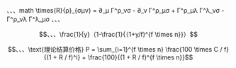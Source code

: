 、、、math
\times{R}{ρ}_{σµν} = ∂_µ Γ^ρ_νσ - ∂_ν Γ^ρ_µσ + Γ^ρ_µλ Γ^λ_νσ - Γ^ρ_νλ Γ^λ_µσ
、、、


```math
、、、\frac{1}{y}（1-\frac{1}{（1+y/f)^{f \times n}}）
```
```math
、、、\text{理论结算价格} P = \sum_{i=1}^{f \times n} \frac{100 \times C / f}{(1 + R / f)^i} + \frac{100}{(1 + R / f)^{f \times n}}
```

